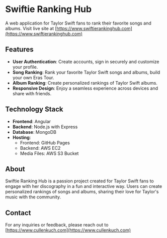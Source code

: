 # Swiftie Ranking Hub

A web application for Taylor Swift fans to rank their favorite songs and albums. Visit live site at [https://www.swiftierankinghub.com](https://www.swiftierankinghub.com)

## Features

- **User Authentication**: Create accounts, sign in securely and customize your profile.
- **Song Ranking**: Rank your favorite Taylor Swift songs and albums, build your own Eras Tour.
- **Album Ranking**: Create personalized rankings of Taylor Swift albums.
- **Responsive Design**: Enjoy a seamless experience across devices and share with friends.

## Technology Stack

- **Frontend**: Angular
- **Backend**: Node.js with Express
- **Database**: MongoDB
- **Hosting**:
  - Frontend: GitHub Pages
  - Backend: AWS EC2
  - Media Files: AWS S3 Bucket

## About

Swiftie Ranking Hub is a passion project created for Taylor Swift fans to engage with her discography in a fun and interactive way. Users can create personalized rankings of songs and albums, sharing their love for Taylor's music with the community.

## Contact

For any inquiries or feedback, please reach out to [https://www.cullenkuch.com](https://www.cullenkuch.com)